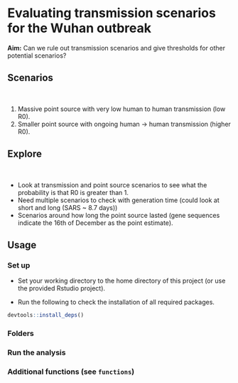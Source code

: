 # Evaluating transmission scenarios for the Wuhan outbreak

**Aim:** Can we rule out transmission scenarios and give thresholds for other potential scenarios?

## Scenarios
​
1. Massive point source with very low human to human transmission (low R0).
2. Smaller point source with ongoing human -> human transmission (higher R0).
​
## Explore
​
* Look at transmission and point source scenarios to see what the probability is that R0 is greater than 1.
* Need multiple scenarios to check with generation time (could look at short and long (SARS ~ 8.7 days))
* Scenarios around how long the point source lasted (gene sequences indicate the 16th of December as the point estimate).

## Usage

### Set up

* Set your working directory to the home directory of this project (or use the provided Rstudio project).

* Run the following to check the installation of all required packages.

```r
devtools::install_deps()
```

### Folders

### Run the analysis

### Additional functions (see `functions`)
